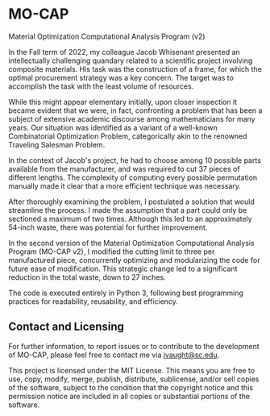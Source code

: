 # MO-CAP
Material Optimization Computational Analysis Program (v2)

In the Fall term of 2022, my colleague Jacob Whisenant presented an intellectually challenging quandary related to a scientific project involving composite materials. His task was the construction of a frame, for which the optimal procurement strategy was a key concern. The target was to accomplish the task with the least volume of resources. 

While this might appear elementary initially, upon closer inspection it became evident that we were, in fact, confronting a problem that has been a subject of extensive academic discourse among mathematicians for many years. Our situation was identified as a variant of a well-known Combinatorial Optimization Problem, categorically akin to the renowned Traveling Salesman Problem.

In the context of Jacob's project, he had to choose among 10 possible parts available from the manufacturer, and was required to cut 37 pieces of different lengths. The complexity of computing every possible permutation manually made it clear that a more efficient technique was necessary.

After thoroughly examining the problem, I postulated a solution that would streamline the process. I made the assumption that a part could only be sectioned a maximum of two times. Although this led to an approximately 54-inch waste, there was potential for further improvement.

In the second version of the Material Optimization Computational Analysis Program (MO-CAP v2), I modified the cutting limit to three per manufactured piece, concurrently optimizing and modularizing the code for future ease of modification. This strategic change led to a significant reduction in the total waste, down to 27 inches.

The code is executed entirely in Python 3, following best programming practices for readability, reusability, and efficiency.

## Contact and Licensing

For further information, to report issues or to contribute to the development of MO-CAP, please feel free to contact me via jvaught@sc.edu. 

This project is licensed under the MIT License. This means you are free to use, copy, modify, merge, publish, distribute, sublicense, and/or sell copies of the software, subject to the condition that the copyright notice and this permission notice are included in all copies or substantial portions of the software.
